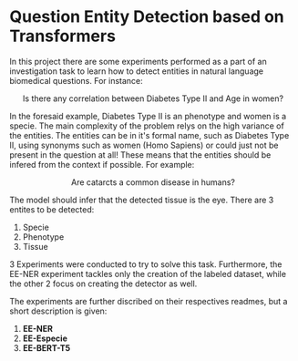 # Question Entity Detection based on Transformers

In this project there are some experiments performed as a part of an investigation task to learn how to detect entities in natural language biomedical questions. For instance: 

<p align="center">
    Is there any correlation between Diabetes Type II and Age in women?
</p>

In the foresaid example, Diabetes Type II is an phenotype and women is a specie. The main complexity of the problem relys on the high variance of the entities. The entities can be in it's formal name, such as Diabetes Type II, using synonyms such as women (Homo Sapiens) or could just not be present in the question at all! These means that the entities should be infered from the context if possible. For example:

<p align="center">
    Are catarcts a common disease in humans?
</p>

The model should infer that the detected tissue is the eye. There are 3 entites to be detected:

1. Specie
2. Phenotype
3. Tissue

3 Experiments were conducted to try to solve this task. Furthermore, the EE-NER experiment tackles only the creation of the labeled dataset, while the other 2 focus on creating the detector as well. 

The experiments are further discribed on their respectives readmes, but a short description is given:

1. **EE-NER**
2. **EE-Especie**
3. **EE-BERT-T5**
